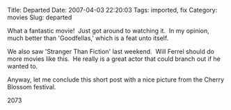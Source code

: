 Title: Departed
Date: 2007-04-03 22:20:03
Tags: imported, fix
Category: movies
Slug: departed

What a fantastic movie!  Just got around to watching it.  In my opinion, much better than 'Goodfellas,' which is a feat unto itself.

We also saw 'Stranger Than Fiction' last weekend.  Will Ferrel should do more movies like this.  He really is a great actor that could branch out if he wanted to.

Anyway, let me conclude this short post with a nice picture from the Cherry Blossom festival.
<div class="g2image_normal"><wpg2id>2073</wpg2id></div>
